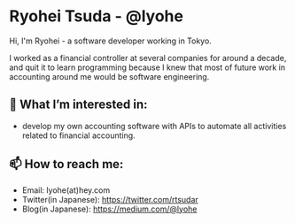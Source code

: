 # Ryohei Tsuda - @lyohe

Hi, I'm Ryohei - a software developer working in Tokyo.

I worked as a financial controller at several companies for around a decade, and quit it to learn programming because I knew that most of future work in accounting around me would be software engineering.

## 🔭 What I’m interested in:

- develop my own accounting software with APIs to automate all activities related to financial accounting.

## 📫 How to reach me:

- Email: lyohe(at)hey.com
- Twitter(in Japanese): https://twitter.com/rtsudar
- Blog(in Japanese): https://medium.com/@lyohe
